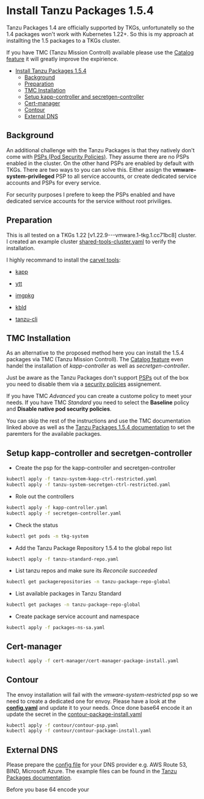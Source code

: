 # Install Tanzu Packages 1.5.4

Tanzu Packages 1.4 are officially supported by TKGs, unfortunatelly so the 1.4 packages won't work with Kubernetes 1.22+. So this is my approach at installting the 1.5 packages to a TKGs cluster.

If you have TMC (Tanzu Mission Controll) available please use the [Catalog feature](https://docs.vmware.com/en/VMware-Tanzu-Mission-Control/services/tanzumc-using/GUID-EF35646D-8762-41F1-95E5-D2F35ED71BA1.html) it will greatly improve the expirience.

- [Install Tanzu Packages 1.5.4](#install-tanzu-packages-154)
  - [Background](#background)
  - [Preparation](#preparation)
  - [TMC Installation](#tmc-installation)
  - [Setup kapp-controller and secretgen-controller](#setup-kapp-controller-and-secretgen-controller)
  - [Cert-manager](#cert-manager)
  - [Contour](#contour)
  - [External DNS](#external-dns)

## Background

An additional challenge with the Tanzu Packages is that they natively don't come with [PSPs (Pod Security Policies)](https://kubernetes.io/docs/concepts/security/pod-security-policy/). They assume there are no PSPs enabled in the cluster. On the other hand PSPs are enabled by default with TKGs. There are two ways to you can solve this. Either assign the **vmware-system-privileged** PSP to all service accounts, or create dedicated service accounts and PSPs for every service.

For security purposes I prefere to keep the PSPs enabled and have dedicated service accounts for the service without root priviliges.

## Preparation

This is all tested on a TKGs 1.22 [v1.22.9---vmware.1-tkg.1.cc71bc8] cluster. I created an example cluster [shared-tools-cluster.yaml](shared-tools-cluster.yaml) to verify the installation.

I highly recommand to install the [carvel tools](https://carvel.dev/):

- [kapp](https://carvel.dev/kapp/docs/v0.52.0/install/)
  
- [ytt](https://carvel.dev/ytt/docs/v0.42.0/install/)
  
- [imgpkg](https://carvel.dev/imgpkg/docs/v0.31.0/install/)
  
- [kbld](https://carvel.dev/kbld/docs/v0.34.0/install/)

- [tanzu-cli](https://github.com/vmware-tanzu/community-edition/releases/tag/v0.12.1)

## TMC Installation

As an alternative to the proposed method here you can install the 1.5.4 packages via TMC (Tanzu Mission Controll). The [Catalog feature](https://docs.vmware.com/en/VMware-Tanzu-Mission-Control/services/tanzumc-using/GUID-EF35646D-8762-41F1-95E5-D2F35ED71BA1.html) even handel the installation of *kapp-controller* as well as *secretgen-controller*.

Just be aware as the Tanzu Packages don't support [PSPs](https://kubernetes.io/docs/concepts/security/pod-security-policy/) out of the box you need to disable them via a [security policies](https://docs.vmware.com/en/VMware-Tanzu-Mission-Control/services/tanzumc-using/GUID-939955FC-17EF-4A84-B686-CAF0BBE018D4.html) assignement.

If you have TMC *Advanced* you can create a custome policy to meet your needs. If you have TMC *Standard* you need to select the **Baseline** policy and **Disable native pod security policies**.

You can skip the rest of the instructions and use the TMC documentation linked above as well as the [Tanzu Packages 1.5.4 documentation](https://docs.vmware.com/en/VMware-Tanzu-Kubernetes-Grid/1.5/vmware-tanzu-kubernetes-grid-15/GUID-packages-index.html) to set the paremters for the available packages.

## Setup kapp-controller and secretgen-controller

- Create the psp for the kapp-controller and secretgen-controller

```bash
kubectl apply -f tanzu-system-kapp-ctrl-restricted.yaml
kubectl apply -f tanzu-system-secretgen-ctrl-restricted.yaml
```

- Role out the controllers

```bash
kubectl apply -f kapp-controller.yaml
kubectl apply -f secretgen-controller.yaml
```

- Check the status

```bash
kubectl get pods -n tkg-system
```

- Add the Tanzu Package Repository 1.5.4 to the global repo list

```bash
kubectl apply -f tanzu-standard-repo.yaml
```

- List tanzu repos and make sure its *Reconcile succeeded*

```bash
kubectl get packagerepositories -n tanzu-package-repo-global
```

- List available packages in Tanzu Standard

```bash
kubectl get packages -n tanzu-package-repo-global
```

- Create package service account and namespace

```bash
kubectl apply -f packages-ns-sa.yaml
```

## Cert-manager

```bash
kubectl apply -f cert-manager/cert-manager-package-install.yaml
```

## Contour

The envoy installation will fail with the *vmware-system-restricted* psp so we need to create a dedicated one for envoy. Please have a look at the **[config.yaml](contour/config.yaml)** and update it to your needs. Once done base64 encode it an update the secret in the [contour-package-install.yaml](contour/contour-package-install.yaml)

```bash
kubectl apply -f contour/contour-psp.yaml
kubectl apply -f contour/contour-package-install.yaml
```

## External DNS

Please prepare the [config file](external-dns/config.yaml) for your DNS provider e.g. AWS Route 53, BIND, Microsoft Azure. The example files can be found in the [Tanzu Packages documentation](https://docs.vmware.com/en/VMware-Tanzu-Kubernetes-Grid/1.5/vmware-tanzu-kubernetes-grid-15/GUID-packages-external-dns.html).

Before you base 64 encode your
